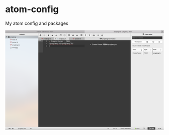 # atom-config
My atom config and packages

![Screenshot](https://github.com/scorsi/atom-config/blob/master/Screenshot.png)

